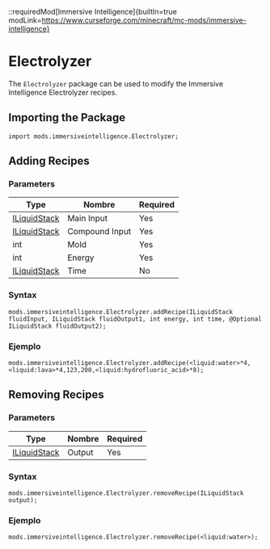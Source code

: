 ::requiredMod[Immersive Intelligence]{builtIn=true modLink=https://www.curseforge.com/minecraft/mc-mods/immersive-intelligence}

# Electrolyzer

The `Electrolyzer` package can be used to modify the Immersive Intelligence Electrolyzer recipes.

## Importing the Package

```zenscript
import mods.immersiveintelligence.Electrolyzer;
```

## Adding Recipes

### Parameters

| Type                                           | Nombre         | Required |
| ---------------------------------------------- | -------------- | -------- |
| [ILiquidStack](/Vanilla/Liquids/ILiquidstack/) | Main Input     | Yes      |
| [ILiquidStack](/Vanilla/Liquids/ILiquidstack/) | Compound Input | Yes      |
| int                                            | Mold           | Yes      |
| int                                            | Energy         | Yes      |
| [ILiquidStack](/Vanilla/Liquids/ILiquidstack/) | Time           | No       |

### Syntax

```zenscript
mods.immersiveintelligence.Electrolyzer.addRecipe(ILiquidStack fluidInput, ILiquidStack fluidOutput1, int energy, int time, @Optional ILiquidStack fluidOutput2);
```

### Ejemplo

```zenscript
mods.immersiveintelligence.Electrolyzer.addRecipe(<liquid:water>*4,<liquid:lava>*4,123,200,<liquid:hydrofluoric_acid>*8);
```

## Removing Recipes

### Parameters

| Type                                           | Nombre | Required |
| ---------------------------------------------- | ------ | -------- |
| [ILiquidStack](/Vanilla/Liquids/ILiquidstack/) | Output | Yes      |

### Syntax

```zenscript
mods.immersiveintelligence.Electrolyzer.removeRecipe(ILiquidStack output);
```

### Ejemplo

```zenscript
mods.immersiveintelligence.Electrolyzer.removeRecipe(<liquid:water>);
```